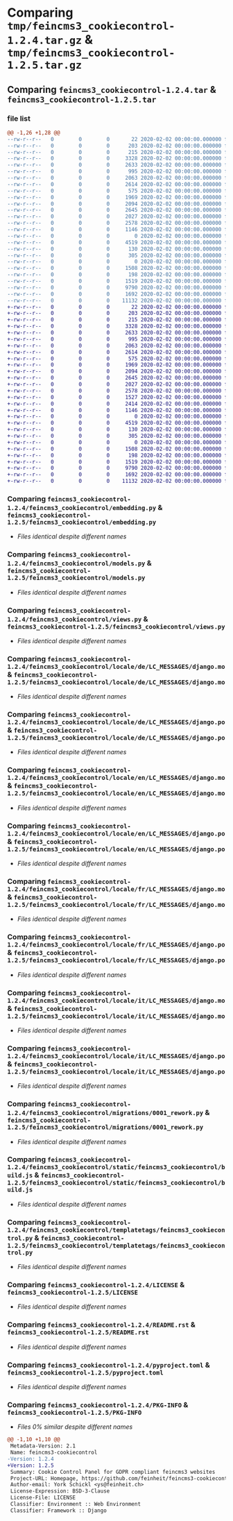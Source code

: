 # Comparing `tmp/feincms3_cookiecontrol-1.2.4.tar.gz` & `tmp/feincms3_cookiecontrol-1.2.5.tar.gz`

## Comparing `feincms3_cookiecontrol-1.2.4.tar` & `feincms3_cookiecontrol-1.2.5.tar`

### file list

```diff
@@ -1,26 +1,28 @@
--rw-r--r--   0        0        0       22 2020-02-02 00:00:00.000000 feincms3_cookiecontrol-1.2.4/feincms3_cookiecontrol/__init__.py
--rw-r--r--   0        0        0      203 2020-02-02 00:00:00.000000 feincms3_cookiecontrol-1.2.4/feincms3_cookiecontrol/admin.py
--rw-r--r--   0        0        0      215 2020-02-02 00:00:00.000000 feincms3_cookiecontrol-1.2.4/feincms3_cookiecontrol/apps.py
--rw-r--r--   0        0        0     3328 2020-02-02 00:00:00.000000 feincms3_cookiecontrol-1.2.4/feincms3_cookiecontrol/embedding.py
--rw-r--r--   0        0        0     2633 2020-02-02 00:00:00.000000 feincms3_cookiecontrol-1.2.4/feincms3_cookiecontrol/models.py
--rw-r--r--   0        0        0      995 2020-02-02 00:00:00.000000 feincms3_cookiecontrol-1.2.4/feincms3_cookiecontrol/views.py
--rw-r--r--   0        0        0     2063 2020-02-02 00:00:00.000000 feincms3_cookiecontrol-1.2.4/feincms3_cookiecontrol/locale/de/LC_MESSAGES/django.mo
--rw-r--r--   0        0        0     2614 2020-02-02 00:00:00.000000 feincms3_cookiecontrol-1.2.4/feincms3_cookiecontrol/locale/de/LC_MESSAGES/django.po
--rw-r--r--   0        0        0      575 2020-02-02 00:00:00.000000 feincms3_cookiecontrol-1.2.4/feincms3_cookiecontrol/locale/en/LC_MESSAGES/django.mo
--rw-r--r--   0        0        0     1969 2020-02-02 00:00:00.000000 feincms3_cookiecontrol-1.2.4/feincms3_cookiecontrol/locale/en/LC_MESSAGES/django.po
--rw-r--r--   0        0        0     2094 2020-02-02 00:00:00.000000 feincms3_cookiecontrol-1.2.4/feincms3_cookiecontrol/locale/fr/LC_MESSAGES/django.mo
--rw-r--r--   0        0        0     2645 2020-02-02 00:00:00.000000 feincms3_cookiecontrol-1.2.4/feincms3_cookiecontrol/locale/fr/LC_MESSAGES/django.po
--rw-r--r--   0        0        0     2027 2020-02-02 00:00:00.000000 feincms3_cookiecontrol-1.2.4/feincms3_cookiecontrol/locale/it/LC_MESSAGES/django.mo
--rw-r--r--   0        0        0     2578 2020-02-02 00:00:00.000000 feincms3_cookiecontrol-1.2.4/feincms3_cookiecontrol/locale/it/LC_MESSAGES/django.po
--rw-r--r--   0        0        0     1146 2020-02-02 00:00:00.000000 feincms3_cookiecontrol-1.2.4/feincms3_cookiecontrol/migrations/0001_rework.py
--rw-r--r--   0        0        0        0 2020-02-02 00:00:00.000000 feincms3_cookiecontrol-1.2.4/feincms3_cookiecontrol/migrations/__init__.py
--rw-r--r--   0        0        0     4519 2020-02-02 00:00:00.000000 feincms3_cookiecontrol-1.2.4/feincms3_cookiecontrol/static/feincms3_cookiecontrol/build.js
--rw-r--r--   0        0        0      130 2020-02-02 00:00:00.000000 feincms3_cookiecontrol-1.2.4/feincms3_cookiecontrol/templates/feincms3_cookiecontrol/banner.html
--rw-r--r--   0        0        0      305 2020-02-02 00:00:00.000000 feincms3_cookiecontrol-1.2.4/feincms3_cookiecontrol/templates/feincms3_cookiecontrol/embed.html
--rw-r--r--   0        0        0        0 2020-02-02 00:00:00.000000 feincms3_cookiecontrol-1.2.4/feincms3_cookiecontrol/templatetags/__init__.py
--rw-r--r--   0        0        0     1508 2020-02-02 00:00:00.000000 feincms3_cookiecontrol-1.2.4/feincms3_cookiecontrol/templatetags/feincms3_cookiecontrol.py
--rw-r--r--   0        0        0      198 2020-02-02 00:00:00.000000 feincms3_cookiecontrol-1.2.4/.gitignore
--rw-r--r--   0        0        0     1519 2020-02-02 00:00:00.000000 feincms3_cookiecontrol-1.2.4/LICENSE
--rw-r--r--   0        0        0     9790 2020-02-02 00:00:00.000000 feincms3_cookiecontrol-1.2.4/README.rst
--rw-r--r--   0        0        0     1692 2020-02-02 00:00:00.000000 feincms3_cookiecontrol-1.2.4/pyproject.toml
--rw-r--r--   0        0        0    11132 2020-02-02 00:00:00.000000 feincms3_cookiecontrol-1.2.4/PKG-INFO
+-rw-r--r--   0        0        0       22 2020-02-02 00:00:00.000000 feincms3_cookiecontrol-1.2.5/feincms3_cookiecontrol/__init__.py
+-rw-r--r--   0        0        0      203 2020-02-02 00:00:00.000000 feincms3_cookiecontrol-1.2.5/feincms3_cookiecontrol/admin.py
+-rw-r--r--   0        0        0      215 2020-02-02 00:00:00.000000 feincms3_cookiecontrol-1.2.5/feincms3_cookiecontrol/apps.py
+-rw-r--r--   0        0        0     3328 2020-02-02 00:00:00.000000 feincms3_cookiecontrol-1.2.5/feincms3_cookiecontrol/embedding.py
+-rw-r--r--   0        0        0     2633 2020-02-02 00:00:00.000000 feincms3_cookiecontrol-1.2.5/feincms3_cookiecontrol/models.py
+-rw-r--r--   0        0        0      995 2020-02-02 00:00:00.000000 feincms3_cookiecontrol-1.2.5/feincms3_cookiecontrol/views.py
+-rw-r--r--   0        0        0     2063 2020-02-02 00:00:00.000000 feincms3_cookiecontrol-1.2.5/feincms3_cookiecontrol/locale/de/LC_MESSAGES/django.mo
+-rw-r--r--   0        0        0     2614 2020-02-02 00:00:00.000000 feincms3_cookiecontrol-1.2.5/feincms3_cookiecontrol/locale/de/LC_MESSAGES/django.po
+-rw-r--r--   0        0        0      575 2020-02-02 00:00:00.000000 feincms3_cookiecontrol-1.2.5/feincms3_cookiecontrol/locale/en/LC_MESSAGES/django.mo
+-rw-r--r--   0        0        0     1969 2020-02-02 00:00:00.000000 feincms3_cookiecontrol-1.2.5/feincms3_cookiecontrol/locale/en/LC_MESSAGES/django.po
+-rw-r--r--   0        0        0     2094 2020-02-02 00:00:00.000000 feincms3_cookiecontrol-1.2.5/feincms3_cookiecontrol/locale/fr/LC_MESSAGES/django.mo
+-rw-r--r--   0        0        0     2645 2020-02-02 00:00:00.000000 feincms3_cookiecontrol-1.2.5/feincms3_cookiecontrol/locale/fr/LC_MESSAGES/django.po
+-rw-r--r--   0        0        0     2027 2020-02-02 00:00:00.000000 feincms3_cookiecontrol-1.2.5/feincms3_cookiecontrol/locale/it/LC_MESSAGES/django.mo
+-rw-r--r--   0        0        0     2578 2020-02-02 00:00:00.000000 feincms3_cookiecontrol-1.2.5/feincms3_cookiecontrol/locale/it/LC_MESSAGES/django.po
+-rw-r--r--   0        0        0     1527 2020-02-02 00:00:00.000000 feincms3_cookiecontrol-1.2.5/feincms3_cookiecontrol/locale/rm/LC_MESSAGES/django.mo
+-rw-r--r--   0        0        0     2414 2020-02-02 00:00:00.000000 feincms3_cookiecontrol-1.2.5/feincms3_cookiecontrol/locale/rm/LC_MESSAGES/django.po
+-rw-r--r--   0        0        0     1146 2020-02-02 00:00:00.000000 feincms3_cookiecontrol-1.2.5/feincms3_cookiecontrol/migrations/0001_rework.py
+-rw-r--r--   0        0        0        0 2020-02-02 00:00:00.000000 feincms3_cookiecontrol-1.2.5/feincms3_cookiecontrol/migrations/__init__.py
+-rw-r--r--   0        0        0     4519 2020-02-02 00:00:00.000000 feincms3_cookiecontrol-1.2.5/feincms3_cookiecontrol/static/feincms3_cookiecontrol/build.js
+-rw-r--r--   0        0        0      130 2020-02-02 00:00:00.000000 feincms3_cookiecontrol-1.2.5/feincms3_cookiecontrol/templates/feincms3_cookiecontrol/banner.html
+-rw-r--r--   0        0        0      305 2020-02-02 00:00:00.000000 feincms3_cookiecontrol-1.2.5/feincms3_cookiecontrol/templates/feincms3_cookiecontrol/embed.html
+-rw-r--r--   0        0        0        0 2020-02-02 00:00:00.000000 feincms3_cookiecontrol-1.2.5/feincms3_cookiecontrol/templatetags/__init__.py
+-rw-r--r--   0        0        0     1508 2020-02-02 00:00:00.000000 feincms3_cookiecontrol-1.2.5/feincms3_cookiecontrol/templatetags/feincms3_cookiecontrol.py
+-rw-r--r--   0        0        0      198 2020-02-02 00:00:00.000000 feincms3_cookiecontrol-1.2.5/.gitignore
+-rw-r--r--   0        0        0     1519 2020-02-02 00:00:00.000000 feincms3_cookiecontrol-1.2.5/LICENSE
+-rw-r--r--   0        0        0     9790 2020-02-02 00:00:00.000000 feincms3_cookiecontrol-1.2.5/README.rst
+-rw-r--r--   0        0        0     1692 2020-02-02 00:00:00.000000 feincms3_cookiecontrol-1.2.5/pyproject.toml
+-rw-r--r--   0        0        0    11132 2020-02-02 00:00:00.000000 feincms3_cookiecontrol-1.2.5/PKG-INFO
```

### Comparing `feincms3_cookiecontrol-1.2.4/feincms3_cookiecontrol/embedding.py` & `feincms3_cookiecontrol-1.2.5/feincms3_cookiecontrol/embedding.py`

 * *Files identical despite different names*

### Comparing `feincms3_cookiecontrol-1.2.4/feincms3_cookiecontrol/models.py` & `feincms3_cookiecontrol-1.2.5/feincms3_cookiecontrol/models.py`

 * *Files identical despite different names*

### Comparing `feincms3_cookiecontrol-1.2.4/feincms3_cookiecontrol/views.py` & `feincms3_cookiecontrol-1.2.5/feincms3_cookiecontrol/views.py`

 * *Files identical despite different names*

### Comparing `feincms3_cookiecontrol-1.2.4/feincms3_cookiecontrol/locale/de/LC_MESSAGES/django.mo` & `feincms3_cookiecontrol-1.2.5/feincms3_cookiecontrol/locale/de/LC_MESSAGES/django.mo`

 * *Files identical despite different names*

### Comparing `feincms3_cookiecontrol-1.2.4/feincms3_cookiecontrol/locale/de/LC_MESSAGES/django.po` & `feincms3_cookiecontrol-1.2.5/feincms3_cookiecontrol/locale/de/LC_MESSAGES/django.po`

 * *Files identical despite different names*

### Comparing `feincms3_cookiecontrol-1.2.4/feincms3_cookiecontrol/locale/en/LC_MESSAGES/django.mo` & `feincms3_cookiecontrol-1.2.5/feincms3_cookiecontrol/locale/en/LC_MESSAGES/django.mo`

 * *Files identical despite different names*

### Comparing `feincms3_cookiecontrol-1.2.4/feincms3_cookiecontrol/locale/en/LC_MESSAGES/django.po` & `feincms3_cookiecontrol-1.2.5/feincms3_cookiecontrol/locale/en/LC_MESSAGES/django.po`

 * *Files identical despite different names*

### Comparing `feincms3_cookiecontrol-1.2.4/feincms3_cookiecontrol/locale/fr/LC_MESSAGES/django.mo` & `feincms3_cookiecontrol-1.2.5/feincms3_cookiecontrol/locale/fr/LC_MESSAGES/django.mo`

 * *Files identical despite different names*

### Comparing `feincms3_cookiecontrol-1.2.4/feincms3_cookiecontrol/locale/fr/LC_MESSAGES/django.po` & `feincms3_cookiecontrol-1.2.5/feincms3_cookiecontrol/locale/fr/LC_MESSAGES/django.po`

 * *Files identical despite different names*

### Comparing `feincms3_cookiecontrol-1.2.4/feincms3_cookiecontrol/locale/it/LC_MESSAGES/django.mo` & `feincms3_cookiecontrol-1.2.5/feincms3_cookiecontrol/locale/it/LC_MESSAGES/django.mo`

 * *Files identical despite different names*

### Comparing `feincms3_cookiecontrol-1.2.4/feincms3_cookiecontrol/locale/it/LC_MESSAGES/django.po` & `feincms3_cookiecontrol-1.2.5/feincms3_cookiecontrol/locale/it/LC_MESSAGES/django.po`

 * *Files identical despite different names*

### Comparing `feincms3_cookiecontrol-1.2.4/feincms3_cookiecontrol/migrations/0001_rework.py` & `feincms3_cookiecontrol-1.2.5/feincms3_cookiecontrol/migrations/0001_rework.py`

 * *Files identical despite different names*

### Comparing `feincms3_cookiecontrol-1.2.4/feincms3_cookiecontrol/static/feincms3_cookiecontrol/build.js` & `feincms3_cookiecontrol-1.2.5/feincms3_cookiecontrol/static/feincms3_cookiecontrol/build.js`

 * *Files identical despite different names*

### Comparing `feincms3_cookiecontrol-1.2.4/feincms3_cookiecontrol/templatetags/feincms3_cookiecontrol.py` & `feincms3_cookiecontrol-1.2.5/feincms3_cookiecontrol/templatetags/feincms3_cookiecontrol.py`

 * *Files identical despite different names*

### Comparing `feincms3_cookiecontrol-1.2.4/LICENSE` & `feincms3_cookiecontrol-1.2.5/LICENSE`

 * *Files identical despite different names*

### Comparing `feincms3_cookiecontrol-1.2.4/README.rst` & `feincms3_cookiecontrol-1.2.5/README.rst`

 * *Files identical despite different names*

### Comparing `feincms3_cookiecontrol-1.2.4/pyproject.toml` & `feincms3_cookiecontrol-1.2.5/pyproject.toml`

 * *Files identical despite different names*

### Comparing `feincms3_cookiecontrol-1.2.4/PKG-INFO` & `feincms3_cookiecontrol-1.2.5/PKG-INFO`

 * *Files 0% similar despite different names*

```diff
@@ -1,10 +1,10 @@
 Metadata-Version: 2.1
 Name: feincms3-cookiecontrol
-Version: 1.2.4
+Version: 1.2.5
 Summary: Cookie Control Panel for GDPR compliant feincms3 websites
 Project-URL: Homepage, https://github.com/feinheit/feincms3-cookiecontrol/
 Author-email: York Schickl <ys@feinheit.ch>
 License-Expression: BSD-3-Clause
 License-File: LICENSE
 Classifier: Environment :: Web Environment
 Classifier: Framework :: Django
```

